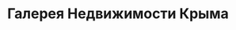 --- 
title: "Галерея Недвижимости Крыма" 
site: "www.nedvijimost-krym.com.ua" 
town: "Ялта" 
tel: ["+38-096-484-31-87, +7(978)761-14-85"] 
address: "Россия, Республика Крым, г. Ялта, ул. Садовая,  28" 
mail: "info@nedvijimost-krym.com.ua" 
--- 